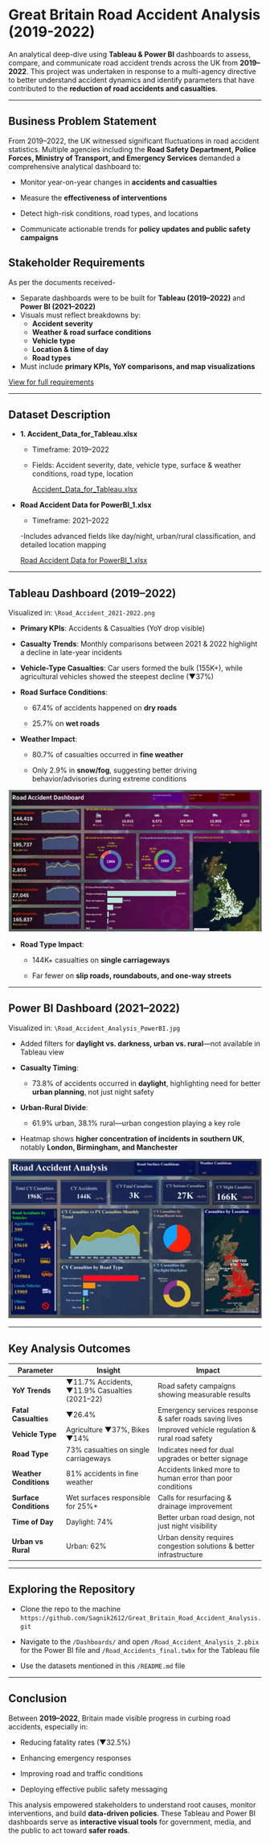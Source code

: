 # Great Britain Road Accident Analysis (2019-2022)

An analytical deep-dive using **Tableau & Power BI** dashboards to assess, compare, and communicate road accident trends across the UK from **2019–2022**. This project was undertaken in response to a multi-agency directive to better understand accident dynamics and identify parameters that have contributed to the **reduction of road accidents and casualties**.

---

## Business Problem Statement

From 2019–2022, the UK witnessed significant fluctuations in road accident statistics. Multiple agencies including the **Road Safety Department, Police Forces, Ministry of Transport, and Emergency Services** demanded a comprehensive analytical dashboard to:

- Monitor year-on-year changes in **accidents and casualties**

- Measure the **effectiveness of interventions**

- Detect high-risk conditions, road types, and locations

- Communicate actionable trends for **policy updates and public safety campaigns**

## Stakeholder Requirements

As per the documents received-
- Separate dashboards were to be built for **Tableau (2019–2022)** and **Power BI (2021–2022)**
- Visuals must reflect breakdowns by:
  - **Accident severity**
  - **Weather & road surface conditions**
  - **Vehicle type**
  - **Location & time of day**
  - **Road types**
- Must include **primary KPIs, YoY comparisons, and map visualizations**

<a href="https://github.com/Sagnik2612/Great_Britain_Road_Accident_Analysis/blob/main/Requirements/Stakeholder_Requirements_Document%20(1).pdf"> View for full requirements </a>

---

## Dataset Description

- **1. Accident_Data_for_Tableau.xlsx**
  - Timeframe: 2019–2022

  - Fields: Accident severity, date, vehicle type, surface & weather conditions, road type, location

    <a href="https://docs.google.com/spreadsheets/d/1vreLQdCEyrL8Wc0-LW5b39ExjyPmrfup/edit?usp=drive_link&ouid=104569429566929534427&rtpof=true&sd=true">Accident_Data_for_Tableau.xlsx</a>

- **Road Accident Data for PowerBI_1.xlsx**
   - Timeframe: 2021–2022

   -Includes advanced fields like day/night, urban/rural classification, and detailed location mapping

    <a href="https://docs.google.com/spreadsheets/d/1AM9ltBPq5sYBshvO5lzjCHBG2cOSZ1Ak/edit?usp=drive_link&ouid=104569429566929534427&rtpof=true&sd=true">Road Accident Data for PowerBI_1.xlsx</a>


---

## Tableau Dashboard (2019–2022)

Visualized in: `\Road_Accident_2021-2022.png`

- **Primary KPIs**: Accidents & Casualties (YoY drop visible)

- **Casualty Trends**: Monthly comparisons between 2021 & 2022 highlight a decline in late-year incidents

- **Vehicle-Type Casualties**: Car users formed the bulk (155K+), while agricultural vehicles showed the steepest decline (▼37%)

- **Road Surface Conditions**:

  - 67.4% of accidents happened on **dry roads**

  - 25.7% on **wet roads**
 

- **Weather Impact**:

  - 80.7% of casualties occurred in **fine weather**

  - Only 2.9% in **snow/fog**, suggesting better driving behavior/advisories during extreme conditions


![2021-2022](https://github.com/Sagnik2612/Great_Britain_Road_Accident_Analysis/blob/main/Dashboards/Road_Accident_2021-2022.png)

- **Road Type Impact**:

  - 144K+ casualties on **single carriageways**

  - Far fewer on **slip roads, roundabouts, and one-way streets**


---


## Power BI Dashboard (2021–2022)

Visualized in: `\Road_Accident_Analysis_PowerBI.jpg`

- Added filters for **daylight vs. darkness, urban vs. rural**—not available in Tableau view

- **Casualty Timing**:

  - 73.8% of accidents occurred in **daylight**, highlighting need for better **urban planning**, not just night safety

- **Urban-Rural Divide**:

  - 61.9% urban, 38.1% rural—urban congestion playing a key role

- Heatmap shows **higher concentration of incidents in southern UK**, notably **London, Birmingham, and Manchester**

![2021-2022](https://github.com/Sagnik2612/Great_Britain_Road_Accident_Analysis/blob/main/Dashboards/Road_Accident_Analysis_PowerBI.jpg)


---


## Key Analysis Outcomes

| **Parameter**          | **Insight**                                       | **Impact**                                                      |
|------------------------|----------------------------------------------------|------------------------------------------------------------------|
| **YoY Trends**         | ▼11.7% Accidents, ▼11.9% Casualties (2021–22)     | Road safety campaigns showing measurable results                |
| **Fatal Casualties**   | ▼26.4%                                            | Emergency services response & safer roads saving lives          |
| **Vehicle Type**       | Agriculture ▼37%, Bikes ▼14%                      | Improved vehicle regulation & rural road safety                 |
| **Road Type**          | 73% casualties on single carriageways             | Indicates need for dual upgrades or better signage              |
| **Weather Conditions** | 81% accidents in fine weather                     | Accidents linked more to human error than poor conditions       |
| **Surface Conditions** | Wet surfaces responsible for 25%+                 | Calls for resurfacing & drainage improvement                    |
| **Time of Day**        | Daylight: 74%                                     | Better urban road design, not just night visibility             |
| **Urban vs Rural**     | Urban: 62%                                        | Urban density requires congestion solutions & better infrastructure |


---

## Exploring the Repository

- Clone the repo to the machine `https://github.com/Sagnik2612/Great_Britain_Road_Accident_Analysis.git`
  
- Navigate to the `/Dashboards/` and open `/Road_Accident_Analysis_2.pbix` for the Power BI file and `/Road_Accidents_final.twbx` for the Tableau file
  
- Use the datasets mentioned in this `/README.md` file

___


## Conclusion

Between **2019–2022**, Britain made visible progress in curbing road accidents, especially in:

- Reducing fatality rates (▼32.5%)

- Enhancing emergency responses

- Improving road and traffic conditions

- Deploying effective public safety messaging

This analysis empowered stakeholders to understand root causes, monitor interventions, and build **data-driven policies**. These Tableau and Power BI dashboards serve as **interactive visual tools** for government, media, and the public to act toward **safer roads**.


